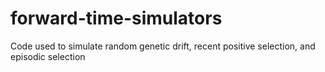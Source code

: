 # forward-time-simulators
Code used to simulate random genetic drift, recent positive selection, and episodic selection
